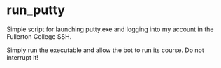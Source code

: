 # run_putty
Simple script for launching putty.exe and logging into my account in the Fullerton College SSH.

Simply run the executable and allow the bot to run its course. Do not interrupt it!
